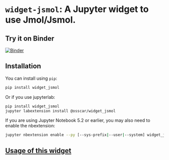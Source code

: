 # `widget-jsmol`: A Jupyter widget to use Jmol/Jsmol.

## Try it on Binder

[![Binder](https://mybinder.org/badge_logo.svg)](https://mybinder.org/v2/gh/osscar-org/widget-jsmol/develop?urlpath=%2Fvoila%2Frender%2Fexamples%2Fintroduction.ipynb)

## Installation

You can install using `pip`:

```bash
pip install widget_jsmol
```

Or if you use jupyterlab:

```bash
pip install widget_jsmol
jupyter labextension install @osscar/widget_jsmol
```

If you are using Jupyter Notebook 5.2 or earlier, you may also need to enable
the nbextension:
```bash
jupyter nbextension enable --py [--sys-prefix|--user|--system] widget_jsmol
```

## [Usage of this widget ](./usage_jsmol.md)




